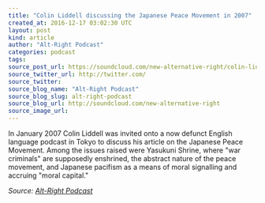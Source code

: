 ```yaml
---
title: "Colin Liddell discussing the Japanese Peace Movement in 2007"
created_at: 2016-12-17 03:02:30 UTC
layout: post
kind: article
author: "Alt-Right Podcast"
categories: podcast
tags: 
source_post_url: https://soundcloud.com/new-alternative-right/colin-liddell-discussing-the-japanese-peace-movement-in-2007
source_twitter_url: http://twitter.com/
source_twitter: 
source_blog_name: "Alt-Right Podcast"
source_blog_slug: alt-right-podcast
source_blog_url: http://soundcloud.com/new-alternative-right
source_image_url: 
---
```

In January 2007 Colin Liddell was invited onto a now defunct English language podcast in Tokyo to discuss his article on the Japanese Peace Movement. Among the issues raised were Yasukuni Shrine, where "war criminals" are supposedly enshrined, the abstract nature of the peace movement, and Japanese pacifism as a means of moral signalling and accruing "moral capital."<div class="">
    <i>Source: <a href="http://soundcloud.com/new-alternative-right">Alt-Right Podcast</a></i>
</div>

